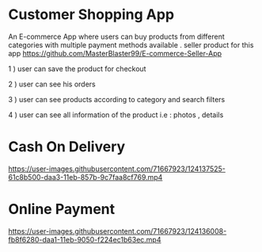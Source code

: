 # Customer Shopping App

An E-commerce App where users can buy products from different categories with multiple payment methods available . 
seller product for this app https://github.com/MasterBlaster99/E-commerce-Seller-App

1 ) user can save the product for checkout

2 ) user can see his orders 

3 ) user can see products according to category and search filters

4 ) user can see all information of the product i.e : photos , details

# Cash On Delivery 
https://user-images.githubusercontent.com/71667923/124137525-61c8b500-daa3-11eb-857b-9c7faa8cf769.mp4

# Online Payment
https://user-images.githubusercontent.com/71667923/124136008-fb8f6280-daa1-11eb-9050-f224ec1b63ec.mp4

